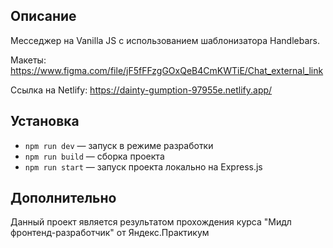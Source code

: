 ## Описание

Месседжер на Vanilla JS с использованием шаблонизатора Handlebars.

Макеты: https://www.figma.com/file/jF5fFFzgGOxQeB4CmKWTiE/Chat_external_link

Ссылка на Netlify: https://dainty-gumption-97955e.netlify.app/

## Установка

- `npm run dev` — запуск в режиме разработки
- `npm run build` — сборка проекта
- `npm run start` — запуск проекта локально на Express.js

## Дополнительно

Данный проект является результатом прохождения курса "Мидл фронтенд-разработчик" от Яндекс.Практикум
